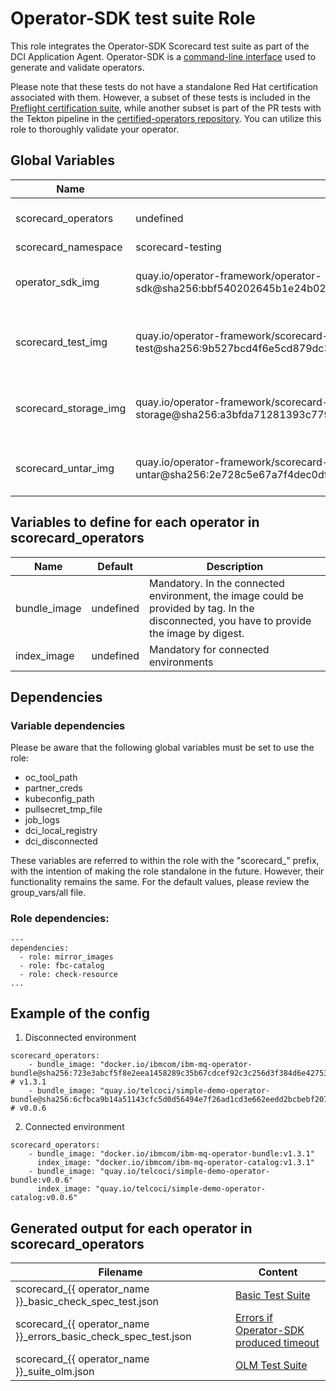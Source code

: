 # Operator-SDK test suite Role

This role integrates the Operator-SDK Scorecard test suite as part of the DCI Application Agent. Operator-SDK is a [command-line interface](https://github.com/operator-framework/operator-sdk) used to generate and validate operators.

Please note that these tests do not have a standalone Red Hat certification associated with them. However, a subset of these tests is included in the [Preflight certification suite](https://github.com/redhat-openshift-ecosystem/openshift-preflight), while another subset is part of the PR tests with the Tekton pipeline in the [certified-operators repository](https://github.com/redhat-openshift-ecosystem/certified-operators/pulls). You can utilize this role to thoroughly validate your operator.

## Global Variables

| Name                               | Default   | Description  |
| ---------------------------------- | --------- | ------------ |
| scorecard_operators     | undefined | Mandatory, list of operators to be checked with Operator-SDK Suite. You could find an example [here](#operator-end-to-end-certification). |
| scorecard_namespace                | scorecard-testing | Optional, namespace to use. |
| operator_sdk_img   | quay.io/operator-framework/operator-sdk@sha256:bbf540202645b1e24b02803b22618df7c16e414ac8e12ee0fb77c8a19b1ec780 | Optional, main image with the binary, latest v1.30.0 https://quay.io/repository/operator-framework/operator-sdk?tab=tags |
| scorecard_test_img | quay.io/operator-framework/scorecard-test@sha256:9b527bcd4f6e5cd879dc36beb1dd700491eacc68762dc75ebea590f53c4a56ee | Optional, image for the test pod, latest v1.30.0: https://quay.io/repository/operator-framework/scorecard-test?tab=tags |
| scorecard_storage_img | quay.io/operator-framework/scorecard-storage@sha256:a3bfda71281393c7794cabdd39c563fb050d3020fd0b642ea164646bdd39a0e2 | Optional, storage image, latest 1.28.1 https://quay.io/repository/operator-framework/scorecard-storage?tab=tags |
| scorecard_untar_img | quay.io/operator-framework/scorecard-untar@sha256:2e728c5e67a7f4dec0df157a322dd5671212e8ae60f69137463bd4fdfbff8747 | Optional, untar image, latest 1.28.1 https://quay.io/repository/operator-framework/scorecard-untar?tab=tags |


## Variables to define for each operator in scorecard_operators

Name                               | Default                                              | Description
---------------------------------- | ---------------------------------------------------- | -------------------------------------------------------------
bundle_image                       | undefined                                            | Mandatory. In the connected environment, the image could be provided by tag. In the disconnected, you have to provide the image by digest. |
index_image                        | undefined                                            | Mandatory for connected environments |

## Dependencies

### Variable dependencies

Please be aware that the following global variables must be set to use the role:

- oc_tool_path
- partner_creds
- kubeconfig_path
- pullsecret_tmp_file
- job_logs
- dci_local_registry
- dci_disconnected

These variables are referred to within the role with the "scorecard_" prefix, with the intention of making the role standalone in the future. However, their functionality remains the same. For the default values, please review the group_vars/all file.

### Role dependencies:

```
---
dependencies:
  - role: mirror_images
  - role: fbc-catalog
  - role: check-resource
...
```

## Example of the config

1. Disconnected environment

```
scorecard_operators:
    - bundle_image: "docker.io/ibmcom/ibm-mq-operator-bundle@sha256:723e3abcf5f8e2eea1458289c35b67cdcef92c3c256d3f384d6e4275302f0a89" # v1.3.1
    - bundle_image: "quay.io/telcoci/simple-demo-operator-bundle@sha256:6cfbca9b14a51143cfc5d0d56494e7f26ad1cd3e662eedd2bcbebf207af59c86" # v0.0.6
```

2. Connected environment

```
scorecard_operators:
    - bundle_image: "docker.io/ibmcom/ibm-mq-operator-bundle:v1.3.1"
      index_image: "docker.io/ibmcom/ibm-mq-operator-catalog:v1.3.1"
    - bundle_image: "quay.io/telcoci/simple-demo-operator-bundle:v0.0.6"
      index_image: "quay.io/telcoci/simple-demo-operator-catalog:v0.0.6"
```


## Generated output for each operator in scorecard_operators

| Filename                                                 | Content |
| -------------------------------------------------------- | ------- |
| scorecard_{{ operator_name }}_basic_check_spec_test.json | [Basic Test Suite](https://sdk.operatorframework.io/docs/testing-operators/scorecard/#basic-test-suite) |
| scorecard_{{ operator_name }}_errors_basic_check_spec_test.json | [Errors if Operator-SDK produced timeout](https://github.com/operator-framework/operator-sdk/issues/5452) |
| scorecard_{{ operator_name }}_suite_olm.json | [OLM Test Suite](https://sdk.operatorframework.io/docs/testing-operators/scorecard/#olm-test-suite) |
